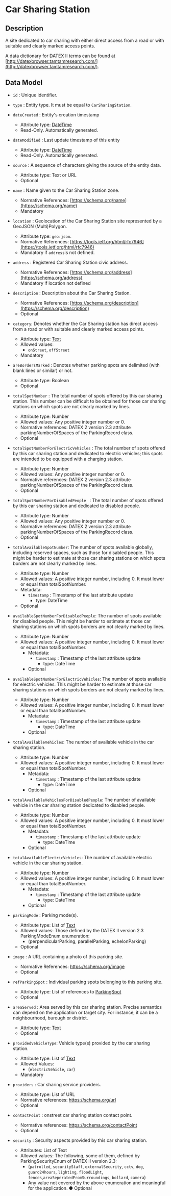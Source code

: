 # Car Sharing Station

## Description

A site dedicated to car sharing with either direct access from a road or with suitable and clearly marked access points.

A data dictionary for
DATEX II terms can be found at [http://datexbrowser.tamtamresearch.com/](http://datexbrowser.tamtamresearch.com/).


## Data Model

+ `id` : Unique identifier. 

+ `type` : Entity type. It must be equal to `CarSharingStation`.

+ `dateCreated` : Entity's creation timestamp
    + Attribute type: [DateTime](https://schema.org/DateTime)
    + Read-Only. Automatically generated.

+ `dateModified` : Last update timestamp of this entity
    + Attribute type: [DateTime](https://schema.org/DateTime)
    + Read-Only. Automatically generated.
+   `source` : A sequence of characters giving the source of the entity data.
    + Attribute type: Text or URL
    + Optional    
+ `name` : Name given to the Car Sharing Station zone.
    + Normative References: [https://schema.org/name](https://schema.org/name)
    + Mandatory
+ `location` : Geolocation of the Car Sharing Station site represented by a GeoJSON (Multi)Polygon.
    + Attribute type: `geo:json`.
    + Normative References: [https://tools.ietf.org/html/rfc7946](https://tools.ietf.org/html/rfc7946)
    + Mandatory if `address`is not defined. 
     
+ `address` : Registered Car Sharing Station civic address.
    + Normative References: [https://schema.org/address](https://schema.org/address)
    + Mandatory if location not defined
    
+ `description` : Description about the Car Sharing Station. 
    + Normative References: [https://schema.org/description](https://schema.org/description)
    + Optional
    
+ `category`: Denotes whether the Car Sharing station has direct access from a road or with suitable and clearly marked access points.
    + Attribute type: [Text](http://schema.org/Text)
    + Allowed values:
        + `onStreet`, `offStreet`
    + Mandatory
+ `areBordersMarked` : Denotes whether parking spots are delimited (with blank lines or similar) or not.
    +	Attribute type: Boolean
    +	Optional
    
+	`totalSpotNumber` : The total number of spots offered by this car sharing station.     This number can be difficult to be obtained for those car sharing stations on which     spots are not clearly marked by lines.
    +	Attribute type: Number
    +	Allowed values: Any positive integer number or 0.
    +	Normative references: DATEX 2 version 2.3 attribute parkingNumberOfSpaces of the ParkingRecord class.
    + Optional

+	`totalSpotNumberForElectricVehicles` : The total number of spots offered by this car sharing station and dedicated to electric vehicles; this spots are intended to be equipped with a charging station.
    +	Attribute type: Number
    +	Allowed values: Any positive integer number or 0.
    +	Normative references: DATEX 2 version 2.3 attribute parkingNumberOfSpaces of the ParkingRecord class.
    + Optional

+	`totalSpotNumberForDisabledPeople ` : The total number of spots offered by this car sharing station and dedicated to disabled people.
    +	Attribute type: Number
    +	Allowed values: Any positive integer number or 0.
    +	Normative references: DATEX 2 version 2.3 attribute parkingNumberOfSpaces of the ParkingRecord class.
    + Optional
    
+ `totalAvailableSpotNumber`: The number of spots available globally, including reserved spaces, such as those for disabled people. This might be harder to estimate at those car sharing stations on which spots borders are not clearly marked by lines.
    +	Attribute type: Number
    +	Allowed values: A positive integer number, including 0. It must lower or equal than totalSpotNumber.
    +	Metadata:
        +	`timestamp` : Timestamp of the last attribute update
            + type: DateTime
    +	Optional
+ `availableSpotNumberForDisabledPeople`: The number of spots available for disabled people. This might be harder to estimate at those car sharing stations on which spots borders are not clearly marked by lines.
  + Attribute type: Number
  + Allowed values: A positive integer number, including 0. It must lower or equal than totalSpotNumber.
    +	Metadata:
        +	`timestamp` : Timestamp of the last attribute update
            + type: DateTime
    +	Optional
+ `availableSpotNumberForElectricVehicles`: The number of spots available for electric vehicles. This might be harder to estimate at those car sharing stations on which spots borders are not clearly marked by lines.
  + Attribute type: Number
  + Allowed values: A positive integer number, including 0. It must lower or equal than totalSpotNumber.
    +	Metadata:
        +	`timestamp` : Timestamp of the last attribute update
            + type: DateTime
    +	Optional
    
+ `totalAvailableVehicles`: The number of available vehicle in the car sharing station.
  + Attribute type: Number
  + Allowed values: A positive integer number, including 0. It must lower or equal than totalSpotNumber.
    +	Metadata:
        +	`timestamp` : Timestamp of the last attribute update
            + type: DateTime
    +	Optional
    	
+ `totalAvailableVehiclesForDisabledPeople`: The number of available vehicle in the car sharing station dedicated to disabled people.
  + Attribute type: Number
  + Allowed values: A positive integer number, including 0. It must lower or equal than totalSpotNumber.
    +	Metadata:
        +	`timestamp` : Timestamp of the last attribute update
            + type: DateTime
    +	Optional
    	
+ `totalAvailableElectricVehicles`: The number of available electric vehicle in the car sharing station.
  + Attribute type: Number
  + Allowed values: A positive integer number, including 0. It must lower or equal than totalSpotNumber.
    +	Metadata:
        +	`timestamp` : Timestamp of the last attribute update
            + type: DateTime
    +	Optional
+	`parkingMode` : Parking mode(s).
    +	Attribute type: List of [Text](http://schema.org/Text)
    +	Allowed values: Those defined by the DATEX II version 2.3 ParkingModeEnum enumeration:
        +	(perpendicularParking, parallelParking, echelonParking)
    +	Optional

+	`image` : A URL containing a photo of this parking site.
    +	Normative References: https://schema.org/image
    +	Optional

+	`refParkingSpot` : Individual parking spots belonging to this parking site.
    +	Attribute type: List of references to [ParkingSpot](https://fiware-datamodels.readthedocs.io/en/latest/Parking/ParkingSpot/doc/spec/index.html)
    +	Optional
    
+	`areaServed` : Area served by this car sharing station. Precise semantics can depend on the application or target city. For instance, it can be a neighbourhood, burough or district.
    +	Attribute type: [Text](http://schema.org/Text)
    +	Optional

+	`providedVehicleType`:  Vehicle type(s) provided by the car sharing station.
    +	Attribute type: List of [Text](http://schema.org/Text)
    +	Allowed Values:
        + (`electricVehicle`, `car`)
    +	Mandatory
    	
+	`providers` : Car sharing service providers.
    +	Attribute type: List of URL
    +	Normative references: https://schema.org/url
    + Optional

+	`contactPoint` : onstreet car sharing station contact point.
    +	Normative references: https://schema.org/contactPoint
    +	Optional
+ `security` : Security aspects provided by this car sharing station.
    +	Attributes: List of Text
    +	Allowed values: The following, some of them, defined by ParkingSecurityEnum of DATEX II version 2.3:
        +	(`patrolled`, `securityStaff`, `externalSecurity`, `cctv`, `dog`, `guard24hours`, `lighting`, `floodLight`, `fences`,`areaSeperatedFromSurroundings`, `bollard`, `camera`)
        + Any value not covered by the above enumeration and meaningful for the application.
●	Optional
